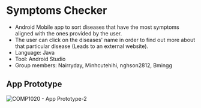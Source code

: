 # Symptoms Checker
- Android Mobile app to sort diseases that have the most symptoms aligned with the ones provided by the user. 
- The user can click on the diseases' name in order to find out more about that particular disease (Leads to an external website).
- Language: Java
- Tool: Android Studio
- Group members: Nairryday, Minhcutehihi, nghson2812, Bmingg
## App Prototype
![COMP1020 - App Prototype-2](https://user-images.githubusercontent.com/93191355/169232564-bfb655a0-d585-4753-8090-7be4e3aaf2c9.png)
